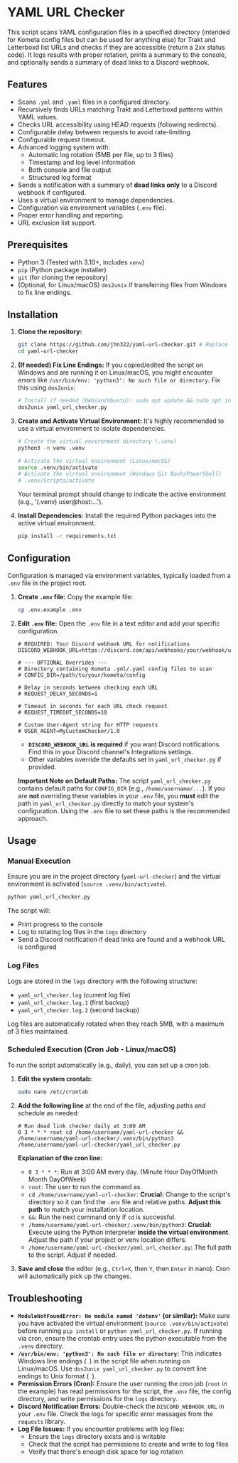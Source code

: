 # YAML URL Checker

This script scans YAML configuration files in a specified directory (intended for Kometa config files but can be used for anything else) for Trakt and Letterboxd list URLs and checks if they are accessible (return a 2xx status code). It logs results with proper rotation, prints a summary to the console, and optionally sends a summary of dead links to a Discord webhook.

## Features

- Scans `.yml` and `.yaml` files in a configured directory.
- Recursively finds URLs matching Trakt and Letterboxd patterns within YAML values.
- Checks URL accessibility using HEAD requests (following redirects).
- Configurable delay between requests to avoid rate-limiting.
- Configurable request timeout.
- Advanced logging system with:
  - Automatic log rotation (5MB per file, up to 3 files)
  - Timestamp and log level information
  - Both console and file output
  - Structured log format
- Sends a notification with a summary of **dead links only** to a Discord webhook if configured.
- Uses a virtual environment to manage dependencies.
- Configuration via environment variables (`.env` file).
- Proper error handling and reporting.
- URL exclusion list support.

## Prerequisites

- Python 3 (Tested with 3.10+, includes `venv`)
- `pip` (Python package installer)
- `git` (for cloning the repository)
- (Optional, for Linux/macOS) `dos2unix` if transferring files from Windows to fix line endings.

## Installation

1.  **Clone the repository:**

    ```bash
    git clone https://github.com/jhn322/yaml-url-checker.git # Replace with your repo URL if different
    cd yaml-url-checker
    ```

2.  **(If needed) Fix Line Endings:** If you copied/edited the script on Windows and are running it on Linux/macOS, you might encounter errors like `/usr/bin/env: 'python3': No such file or directory`. Fix this using `dos2unix`:

    ```bash
    # Install if needed (Debian/Ubuntu): sudo apt update && sudo apt install dos2unix
    dos2unix yaml_url_checker.py
    ```

3.  **Create and Activate Virtual Environment:** It's highly recommended to use a virtual environment to isolate dependencies.

    ```bash
    # Create the virtual environment directory (.venv)
    python3 -m venv .venv

    # Activate the virtual environment (Linux/macOS)
    source .venv/bin/activate
    # Activate the virtual environment (Windows Git Bash/PowerShell)
    # .venv/Scripts/activate
    ```

    Your terminal prompt should change to indicate the active environment (e.g., '(.venv) user@host:...').

4.  **Install Dependencies:** Install the required Python packages into the active virtual environment.
    ```bash
    pip install -r requirements.txt
    ```

## Configuration

Configuration is managed via environment variables, typically loaded from a `.env` file in the project root.

1.  **Create `.env` file:** Copy the example file:

    ```bash
    cp .env.example .env
    ```

2.  **Edit `.env` file:** Open the `.env` file in a text editor and add your specific configuration.

    ```dotenv
    # REQUIRED: Your Discord webhook URL for notifications
    DISCORD_WEBHOOK_URL=https://discord.com/api/webhooks/your/webhook/url/here

    # --- OPTIONAL Overrides ---
    # Directory containing Kometa .yml/.yaml config files to scan
    # CONFIG_DIR=/path/to/your/kometa/config

    # Delay in seconds between checking each URL
    # REQUEST_DELAY_SECONDS=1

    # Timeout in seconds for each URL check request
    # REQUEST_TIMEOUT_SECONDS=10

    # Custom User-Agent string for HTTP requests
    # USER_AGENT=MyCustomChecker/1.0
    ```

    - **`DISCORD_WEBHOOK_URL` is required** if you want Discord notifications. Find this in your Discord channel's Integrations settings.
    - Other variables override the defaults set in `yaml_url_checker.py` if provided.

    **Important Note on Default Paths:** The script `yaml_url_checker.py` contains default paths for `CONFIG_DIR` (e.g., `/home/username/...`). If you are **not** overriding these variables in your `.env` file, you **must** edit the path in `yaml_url_checker.py` directly to match your system's configuration. Using the `.env` file to set these paths is the recommended approach.

## Usage

### Manual Execution

Ensure you are in the project directory (`yaml-url-checker`) and the virtual environment is activated (`source .venv/bin/activate`).

```bash
python yaml_url_checker.py
```

The script will:

- Print progress to the console
- Log to rotating log files in the `logs` directory
- Send a Discord notification if dead links are found and a webhook URL is configured

### Log Files

Logs are stored in the `logs` directory with the following structure:

- `yaml_url_checker.log` (current log file)
- `yaml_url_checker.log.1` (first backup)
- `yaml_url_checker.log.2` (second backup)

Log files are automatically rotated when they reach 5MB, with a maximum of 3 files maintained.

### Scheduled Execution (Cron Job - Linux/macOS)

To run the script automatically (e.g., daily), you can set up a cron job.

1.  **Edit the system crontab:**

    ```bash
    sudo nano /etc/crontab
    ```

2.  **Add the following line** at the end of the file, adjusting paths and schedule as needed:

    ```crontab
    # Run dead link checker daily at 3:00 AM
    0 3 * * * root cd /home/username/yaml-url-checker && /home/username/yaml-url-checker/.venv/bin/python3 /home/username/yaml-url-checker/yaml_url_checker.py
    ```

    **Explanation of the cron line:**

    - `0 3 * * *`: Run at 3:00 AM every day. (Minute Hour DayOfMonth Month DayOfWeek)
    - `root`: The user to run the command as.
    - `cd /home/username/yaml-url-checker`: **Crucial:** Change to the script's directory so it can find the `.env` file and relative paths. **Adjust this path** to match your installation location.
    - `&&`: Run the next command only if `cd` is successful.
    - `/home/username/yaml-url-checker/.venv/bin/python3`: **Crucial:** Execute using the Python interpreter **inside the virtual environment**. Adjust the path if your project or venv location differs.
    - `/home/username/yaml-url-checker/yaml_url_checker.py`: The full path to the script. Adjust if needed.

3.  **Save and close** the editor (e.g., `Ctrl+X`, then `Y`, then `Enter` in nano). Cron will automatically pick up the changes.

## Troubleshooting

- **`ModuleNotFoundError: No module named 'dotenv'` (or similar):** Make sure you have activated the virtual environment (`source .venv/bin/activate`) before running `pip install` or `python yaml_url_checker.py`. If running via cron, ensure the crontab entry uses the python executable from the `.venv` directory.
- **`/usr/bin/env: 'python3': No such file or directory`:** This indicates Windows line endings (`
`) in the script file when running on Linux/macOS. Use `dos2unix yaml_url_checker.py` to convert line endings to Unix format (`
`).
- **Permission Errors (Cron):** Ensure the user running the cron job (`root` in the example) has read permissions for the script, the `.env` file, the config directory, and write permissions for the `logs` directory.
- **Discord Notification Errors:** Double-check the `DISCORD_WEBHOOK_URL` in your `.env` file. Check the logs for specific error messages from the `requests` library.
- **Log File Issues:** If you encounter problems with log files:
  - Ensure the `logs` directory exists and is writable
  - Check that the script has permissions to create and write to log files
  - Verify that there's enough disk space for log rotation
